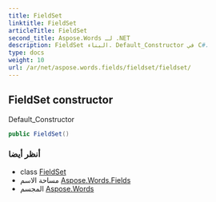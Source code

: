 ```yaml
---
title: FieldSet
linktitle: FieldSet
articleTitle: FieldSet
second_title: Aspose.Words لـ .NET
description: FieldSet البناء. Default_Constructor في C#.
type: docs
weight: 10
url: /ar/net/aspose.words.fields/fieldset/fieldset/
---
```

## FieldSet constructor

Default_Constructor

```csharp
public FieldSet()
```

### أنظر أيضا

* class [FieldSet](../)
* مساحة الاسم [Aspose.Words.Fields](../../../aspose.words.fields/)
* المجسم [Aspose.Words](../../../)
